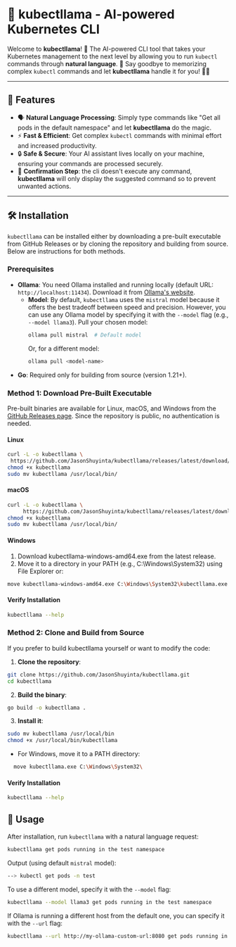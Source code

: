 # 🦙 **kubectllama** - AI-powered Kubernetes CLI

Welcome to **kubectllama**! 🐾 The AI-powered CLI tool that takes your Kubernetes management to the next level by allowing you to run `kubectl` commands through **natural language**. 🎉 Say goodbye to memorizing complex `kubectl` commands and let **kubectllama** handle it for you! 🤖✨

---

## 🌟 Features

- 🗣️ **Natural Language Processing**: Simply type commands like "Get all pods in the default namespace" and let **kubectllama** do the magic.
- ⚡ **Fast & Efficient**: Get complex `kubectl` commands with minimal effort and increased productivity.
- 🔒 **Safe & Secure**: Your AI assistant lives locally on your machine, ensuring your commands are processed securely.
- 💬 **Confirmation Step**: the cli doesn't execute any command, **kubectllama** will only display the suggested command so to prevent unwanted actions.

---

## 🛠️ Installation

`kubectllama` can be installed either by downloading a pre-built executable from GitHub Releases or by cloning the repository and building from source. Below are instructions for both methods.

### Prerequisites
- **Ollama**: You need Ollama installed and running locally (default URL: `http://localhost:11434`). Download it from [Ollama's website](https://ollama.com/). 
  - **Model**: By default, `kubectllama` uses the `mistral` model because it offers the best tradeoff between speed and precision. However, you can use any Ollama model by specifying it with the `--model` flag (e.g., `--model llama3`). Pull your chosen model:
    ```bash
    ollama pull mistral  # Default model
    ```
    Or, for a different model:
    ```bash
    ollama pull <model-name>
    ```
- **Go**: Required only for building from source (version 1.21+).

### Method 1: Download Pre-Built Executable
Pre-built binaries are available for Linux, macOS, and Windows from the [GitHub Releases page](https://github.com/your-username/kllama/releases). Since the repository is public, no authentication is needed.

#### Linux
```bash
curl -L -o kubectllama \
 https://github.com/JasonShuyinta/kubectllama/releases/latest/download/kubectllama-linux-amd64
chmod +x kubectllama
sudo mv kubectllama /usr/local/bin/
```

#### macOS
```bash
curl -L -o kubectllama \
     https://github.com/JasonShuyinta/kubectllama/releases/latest/download/kubectllama-macos-amd64
chmod +x kubectllama
sudo mv kubectllama /usr/local/bin/
```

#### Windows

1. Download kubectllama-windows-amd64.exe from the latest release.
2. Move it to a directory in your PATH (e.g., C:\Windows\System32) using File Explorer or:
```bash
move kubectllama-windows-amd64.exe C:\Windows\System32\kubectllama.exe
```

#### Verify Installation
```bash
kubectllama --help
```

### Method 2: Clone and Build from Source
If you prefer to build kubectllama yourself or want to modify the code:

1. **Clone the repository**:
```bash
git clone https://github.com/JasonShuyinta/kubectllama.git
cd kubectllama
```

2. **Build the binary**:
```bash
go build -o kubectllama .
```

3. **Install it**:
```bash
sudo mv kubectllama /usr/local/bin
chmod +x /usr/local/bin/kubectllama
```
 - For Windows, move it to a PATH directory:
  ```bash
    move kubectllama.exe C:\Windows\System32\
  ```
#### Verify Installation
```bash
kubectllama --help
```

## 🚀 Usage
After installation, run ```kubectllama``` with a natural language request:

```bash
kubectllama get pods running in the test namespace
```

Output (using default ```mistral``` model):
```bash
--> kubectl get pods -n test
```

To use a different model, specify it with the ```--model``` flag:
```bash
kubectllama --model llama3 get pods running in the test namespace
```

If Ollama is running a different host from the default one, you can specify it with the ```--url``` flag:
```bash
kubectllama --url http://my-ollama-custom-url:8080 get pods running in test namespace
```

